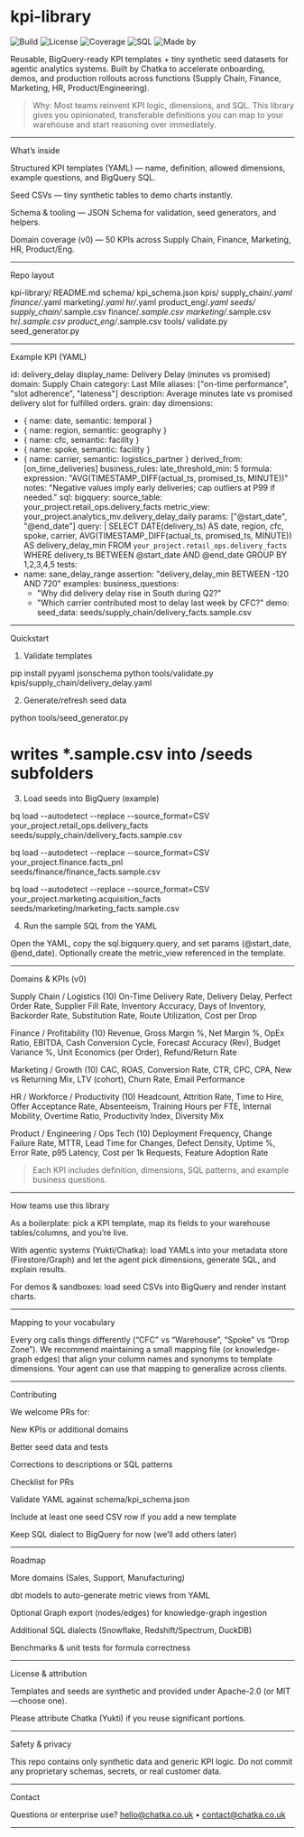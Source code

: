 # kpi-library
![Build](https://img.shields.io/badge/build-passing-brightgreen)
![License](https://img.shields.io/badge/license-Apache--2.0-blue)
![Coverage](https://img.shields.io/badge/templates-50%2B-orange)
![SQL](https://img.shields.io/badge/SQL-BigQuery-red)
![Made by](https://img.shields.io/badge/made_by-Chatka-black)


Reusable, BigQuery-ready KPI templates + tiny synthetic seed datasets for agentic analytics systems.
Built by Chatka to accelerate onboarding, demos, and production rollouts across functions (Supply Chain, Finance, Marketing, HR, Product/Engineering).

> Why: Most teams reinvent KPI logic, dimensions, and SQL. This library gives you opinionated, transferable definitions you can map to your warehouse and start reasoning over immediately.




---

What’s inside

Structured KPI templates (YAML) — name, definition, allowed dimensions, example questions, and BigQuery SQL.

Seed CSVs — tiny synthetic tables to demo charts instantly.

Schema & tooling — JSON Schema for validation, seed generators, and helpers.

Domain coverage (v0) — 50 KPIs across Supply Chain, Finance, Marketing, HR, Product/Eng.



---

Repo layout

kpi-library/
  README.md
  schema/
    kpi_schema.json
  kpis/
    supply_chain/*.yaml
    finance/*.yaml
    marketing/*.yaml
    hr/*.yaml
    product_eng/*.yaml
  seeds/
    supply_chain/*.sample.csv
    finance/*.sample.csv
    marketing/*.sample.csv
    hr/*.sample.csv
    product_eng/*.sample.csv
  tools/
    validate.py
    seed_generator.py


---

Example KPI (YAML)

id: delivery_delay
display_name: Delivery Delay (minutes vs promised)
domain: Supply Chain
category: Last Mile
aliases: ["on-time performance", "slot adherence", "lateness"]
description: Average minutes late vs promised delivery slot for fulfilled orders.
grain: day
dimensions:
  - { name: date,   semantic: temporal }
  - { name: region, semantic: geography }
  - { name: cfc,    semantic: facility }
  - { name: spoke,  semantic: facility }
  - { name: carrier, semantic: logistics_partner }
derived_from: [on_time_deliveries]
business_rules:
  late_threshold_min: 5
formula:
  expression: "AVG(TIMESTAMP_DIFF(actual_ts, promised_ts, MINUTE))"
  notes: "Negative values imply early deliveries; cap outliers at P99 if needed."
sql:
  bigquery:
    source_table: your_project.retail_ops.delivery_facts
    metric_view: your_project.analytics_mv.delivery_delay_daily
    params: ["@start_date", "@end_date"]
    query: |
      SELECT
        DATE(delivery_ts) AS date,
        region, cfc, spoke, carrier,
        AVG(TIMESTAMP_DIFF(actual_ts, promised_ts, MINUTE)) AS delivery_delay_min
      FROM `your_project.retail_ops.delivery_facts`
      WHERE delivery_ts BETWEEN @start_date AND @end_date
      GROUP BY 1,2,3,4,5
tests:
  - name: sane_delay_range
    assertion: "delivery_delay_min BETWEEN -120 AND 720"
examples:
  business_questions:
    - "Why did delivery delay rise in South during Q2?"
    - "Which carrier contributed most to delay last week by CFC?"
demo:
  seed_data: seeds/supply_chain/delivery_facts.sample.csv


---

Quickstart

1) Validate templates

pip install pyyaml jsonschema
python tools/validate.py kpis/supply_chain/delivery_delay.yaml

2) Generate/refresh seed data

python tools/seed_generator.py
# writes *.sample.csv into /seeds subfolders

3) Load seeds into BigQuery (example)

bq load --autodetect --replace --source_format=CSV \
  your_project.retail_ops.delivery_facts \
  seeds/supply_chain/delivery_facts.sample.csv

bq load --autodetect --replace --source_format=CSV \
  your_project.finance.facts_pnl \
  seeds/finance/finance_facts.sample.csv

bq load --autodetect --replace --source_format=CSV \
  your_project.marketing.acquisition_facts \
  seeds/marketing/marketing_facts.sample.csv

4) Run the sample SQL from the YAML

Open the YAML, copy the sql.bigquery.query, and set params (@start_date, @end_date).
Optionally create the metric_view referenced in the template.


---

Domains & KPIs (v0)

Supply Chain / Logistics (10)
On-Time Delivery Rate, Delivery Delay, Perfect Order Rate, Supplier Fill Rate, Inventory Accuracy, Days of Inventory, Backorder Rate, Substitution Rate, Route Utilization, Cost per Drop

Finance / Profitability (10)
Revenue, Gross Margin %, Net Margin %, OpEx Ratio, EBITDA, Cash Conversion Cycle, Forecast Accuracy (Rev), Budget Variance %, Unit Economics (per Order), Refund/Return Rate

Marketing / Growth (10)
CAC, ROAS, Conversion Rate, CTR, CPC, CPA, New vs Returning Mix, LTV (cohort), Churn Rate, Email Performance

HR / Workforce / Productivity (10)
Headcount, Attrition Rate, Time to Hire, Offer Acceptance Rate, Absenteeism, Training Hours per FTE, Internal Mobility, Overtime Ratio, Productivity Index, Diversity Mix

Product / Engineering / Ops Tech (10)
Deployment Frequency, Change Failure Rate, MTTR, Lead Time for Changes, Defect Density, Uptime %, Error Rate, p95 Latency, Cost per 1k Requests, Feature Adoption Rate

> Each KPI includes definition, dimensions, SQL patterns, and example business questions.




---

How teams use this library

As a boilerplate: pick a KPI template, map its fields to your warehouse tables/columns, and you’re live.

With agentic systems (Yukti/Chatka): load YAMLs into your metadata store (Firestore/Graph) and let the agent pick dimensions, generate SQL, and explain results.

For demos & sandboxes: load seed CSVs into BigQuery and render instant charts.



---

Mapping to your vocabulary

Every org calls things differently (“CFC” vs “Warehouse”, “Spoke” vs “Drop Zone”).
We recommend maintaining a small mapping file (or knowledge-graph edges) that align your column names and synonyms to template dimensions. Your agent can use that mapping to generalize across clients.


---

Contributing

We welcome PRs for:

New KPIs or additional domains

Better seed data and tests

Corrections to descriptions or SQL patterns


Checklist for PRs

Validate YAML against schema/kpi_schema.json

Include at least one seed CSV row if you add a new template

Keep SQL dialect to BigQuery for now (we’ll add others later)



---

Roadmap

More domains (Sales, Support, Manufacturing)

dbt models to auto-generate metric views from YAML

Optional Graph export (nodes/edges) for knowledge-graph ingestion

Additional SQL dialects (Snowflake, Redshift/Spectrum, DuckDB)

Benchmarks & unit tests for formula correctness



---

License & attribution

Templates and seeds are synthetic and provided under Apache-2.0 (or MIT—choose one).

Please attribute Chatka (Yukti) if you reuse significant portions.



---

Safety & privacy

This repo contains only synthetic data and generic KPI logic.
Do not commit any proprietary schemas, secrets, or real customer data.


---

Contact

Questions or enterprise use?
hello@chatka.co.uk • contact@chatka.co.uk


---

